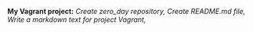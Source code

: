 **My Vagrant project:**
*Create zero_day repository,*
*Create README.md file,*
*Write a markdown text for project Vagrant,*
